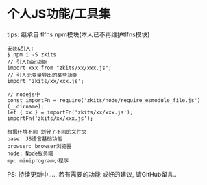 
<h1> 个人JS功能/工具集 </h1>

tips: 继承自 tlfns npm模块(本人已不再维护tlfns模块)


```
安装&引入:
$ npm i -S zkits 
// 引入指定功能 
import xxx from "zkits/xx/xxx.js";
// 引入无变量导出的某些功能 
import 'zkits/xx/xxx.js';  

// nodejs中  
const importFn = require('zkits/node/require_esmodule_file.js')(__dirname);
let { xx } = importFn('zkits/xx/xxx.js');
importFn('zkits/xx/xxx.js');
```


```
根据环境不同 划分了不同的文件夹 
base: JS语言基础功能 
browser: browser浏览器 
node: Node服务端 
mp: miniprogram小程序 
```

PS: 持续更新中...., 若有需要的功能 或好的建议, 请GitHub留言.. 



